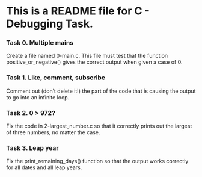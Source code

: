# This is a README file for C - Debugging Task.

### Task 0. Multiple mains
Create a file named 0-main.c. This file must test that the function positive_or_negative() gives the correct output when given a case of 0.

### Task 1. Like, comment, subscribe
Comment out (don’t delete it!) the part of the code that is causing the output to go into an infinite loop.

### Task 2. 0 > 972?
Fix the code in 2-largest_number.c so that it correctly prints out the largest of three numbers, no matter the case.

### Task 3. Leap year
Fix the print_remaining_days() function so that the output works correctly for all dates and all leap years.
